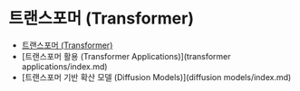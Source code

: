 # 트랜스포머 (Transformer)

- [트랜스포머 (Transformer)](transformer/index.md)
- [트랜스포머 활용 (Transformer Applications)](transformer applications/index.md)
- [트랜스포머 기반 확산 모델 (Diffusion Models)](diffusion models/index.md)
